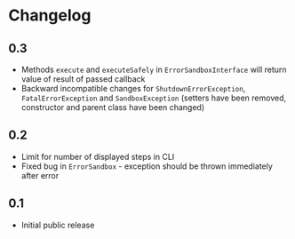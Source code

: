 # Changelog

## 0.3

* Methods `execute` and `executeSafely` in `ErrorSandboxInterface` will return value of result of passed callback
* Backward incompatible changes for `ShutdownErrorException`, `FatalErrorException` and `SandboxException`
(setters have been removed, constructor and parent class have been changed)

## 0.2

* Limit for number of displayed steps in CLI
* Fixed bug in `ErrorSandbox` - exception should be thrown immediately after error

## 0.1

* Initial public release